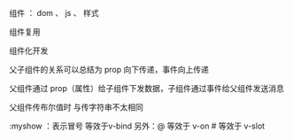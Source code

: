 组件 ： dom 、 js 、 样式



组件复用

组件化开发


父子组件的关系可以总结为 prop 向下传递，事件向上传递

父组件通过 prop（属性）给子组件下发数据，子组件通过事件给父组件发送消息


<navbar myname="home" :myshow="false"></navbar>

父组件传布尔值时 与传字符串不太相同

:myshow  ：表示冒号  等效于v-bind 
			另外：@  等效于 v-on
				 #   等效于 v-slot